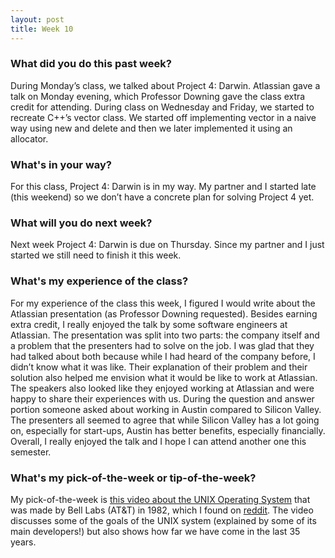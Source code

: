 ```yaml
---
layout: post
title: Week 10
---
```


### What did you do this past week?
During Monday’s class, we talked about Project 4: Darwin. Atlassian gave a talk on Monday evening, which Professor Downing gave the class extra credit for attending. During class on Wednesday and Friday, we started to recreate C++’s vector class. We started off implementing vector in a naive way using new and delete and then we later implemented it using an allocator.

### What's in your way?
For this class, Project 4: Darwin is in my way. My partner and I started late (this weekend) so we don’t have a concrete plan for solving Project 4 yet.

### What will you do next week?
Next week Project 4: Darwin is due on Thursday. Since my partner and I just started we still need to finish it this week.

### What's my experience of the class?
For my experience of the class this week, I figured I would write about the Atlassian presentation (as Professor Downing requested). Besides earning extra credit, I really enjoyed the talk by some software engineers at Atlassian. The presentation was split into two parts: the company itself and a problem that the presenters had to solve on the job. I was glad that they had talked about both because while I had heard of the company before, I didn’t know what it was like. Their explanation of their problem and their solution also helped me envision what it would be like to work at Atlassian. The speakers also looked like they enjoyed working at Atlassian and were happy to share their experiences with us. During the question and answer portion someone asked about working in Austin compared to Silicon Valley. The presenters all seemed to agree that while Silicon Valley has a lot going on, especially for start-ups, Austin has better benefits, especially financially. Overall, I really enjoyed the talk and I hope I can attend another one this semester.

### What's my pick-of-the-week or tip-of-the-week?
My pick-of-the-week is [this video about the UNIX Operating System](https://youtu.be/tc4ROCJYbm0) that was made by Bell Labs (AT&T) in 1982, which I found on [reddit](https://www.reddit.com/r/programming/comments/622kkn/the_unix_operating_system/?ref=share&ref_source=link). The video discusses some of the goals of the UNIX system (explained by some of its main developers!) but also shows how far we have come in the last 35 years.
